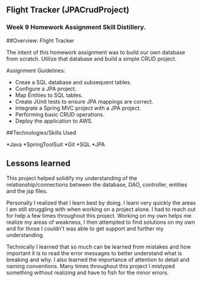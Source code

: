 ## Flight Tracker (JPACrudProject)

### Week 9 Homework Assignment Skill Distillery.

##Overview: Flight Tracker

The intent of this homework assignment was to build our own database from scratch. Utilize that database and build a simple CRUD project.

Assignment Guidelines:

- Creae a SQL database and subsequent tables.
- Configure a JPA project.
- Map Entities to SQL tables.
- Create JUnit tests to ensure JPA mappings are correct.
- Integrate a Spring MVC project with a JPA project.
- Performing basic CRUD operations.
- Deploy the application to AWS.

##Technologies/Skills Used

*Java
*SpringToolSuit
*Git
*SQL
*JPA

## Lessons learned

This project helped solidify my understanding of the relationship/connections between the database, DAO, controller, entities and the jsp files.

Personally I realized that I learn best by doing. I learn very quickly the areas I am still struggling with when working on a project alone. I had to reach out for help a few times throughout this project. Working on my own helps me realize my areas of weakness, I then attempted to find solutions on my own and for those I couldn't was able to get support and further my understanding. 

Technically  I learned that so much can be learned from mistakes and how important it is to read the error messages to better understand what is breaking and why. I also learned the importance of attention to detail and naming conventions. Many times throughout this project I mistyped something without realizing and have to fish for the minor errors.
